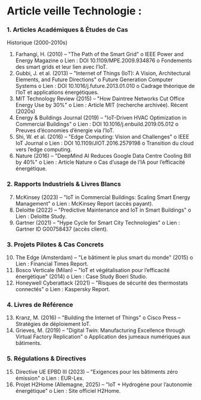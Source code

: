 # Article veille Technologie :

### 1. Articles Académiques & Études de Cas
Historique (2000-2010s)
1.	Farhangi, H. (2010) – "The Path of the Smart Grid"
o	IEEE Power and Energy Magazine
o	Lien : DOI 10.1109/MPE.2009.934876
o	Fondements des smart grids et leur lien avec l’IoT.
2.	Gubbi, J. et al. (2013) – "Internet of Things (IoT): A Vision, Architectural Elements, and Future Directions"
o	Future Generation Computer Systems
o	Lien : DOI 10.1016/j.future.2013.01.010
o	Cadrage théorique de l’IoT et applications énergétiques.
3.	MIT Technology Review (2015) – "How Daintree Networks Cut Office Energy Use by 30%"
o	Lien : Article MIT (recherche archivée).
Récent (2020s)
4.	Energy & Buildings Journal (2019) – "IoT-Driven HVAC Optimization in Commercial Buildings"
o	Lien : DOI 10.1016/j.enbuild.2019.05.012
o	Preuves d’économies d’énergie via l’IoT.
5.	Shi, W. et al. (2016) – "Edge Computing: Vision and Challenges"
o	IEEE IoT Journal
o	Lien : DOI 10.1109/JIOT.2016.2579198
o	Transition du cloud vers l’edge computing.
6.	Nature (2016) – "DeepMind AI Reduces Google Data Centre Cooling Bill by 40%"
o	Lien : Article Nature
o	Cas d’usage de l’IA pour l’efficacité énergétique.


### 2. Rapports Industriels & Livres Blancs
7.	McKinsey (2023) – "IoT in Commercial Buildings: Scaling Smart Energy Management"
o	Lien : McKinsey Report (accès payant).
8.	Deloitte (2022) – "Predictive Maintenance and IoT in Smart Buildings"
o	Lien : Deloitte Study.
9.	Gartner (2021) – "Hype Cycle for Smart City Technologies"
o	Lien : Gartner ID G00758437 (accès client).

### 3. Projets Pilotes & Cas Concrets
10.	The Edge (Amsterdam) – "Le bâtiment le plus smart du monde" (2015)
o	Lien : Financial Times Report.
11.	Bosco Verticale (Milan) – "IoT et végétalisation pour l’efficacité énergétique" (2014)
o	Lien : Case Study Boeri Studio.
12.	Honeywell Cyberattack (2021) – "Risques de sécurité des thermostats connectés"
o	Lien : Kaspersky Report.

### 4. Livres de Référence
13.	Kranz, M. (2016) – "Building the Internet of Things"
o	Cisco Press – Stratégies de déploiement IoT.
14.	Grieves, M. (2019) – "Digital Twin: Manufacturing Excellence through Virtual Factory Replication"
o	Application des jumeaux numériques aux bâtiments.

### 5. Régulations & Directives
15.	Directive UE EPBD III (2023) – "Exigences pour les bâtiments zéro émission"
o	Lien : EUR-Lex.
16.	Projet H2Home (Allemagne, 2025) – "IoT + Hydrogène pour l’autonomie énergétique"
o	Lien : Site officiel H2Home.




